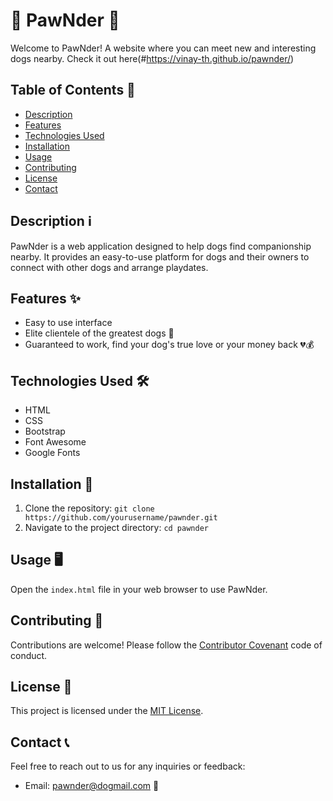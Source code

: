 # 🐾 PawNder 🐾

Welcome to PawNder! A website where you can meet new and interesting dogs nearby.
Check it out here(#https://vinay-th.github.io/pawnder/)

## Table of Contents 📜

- [Description](#description)
- [Features](#features)
- [Technologies Used](#technologies-used)
- [Installation](#installation)
- [Usage](#usage)
- [Contributing](#contributing)
- [License](#license)
- [Contact](#contact)

## Description ℹ️

PawNder is a web application designed to help dogs find companionship nearby. It provides an easy-to-use platform for dogs and their owners to connect with other dogs and arrange playdates.

## Features ✨

- Easy to use interface
- Elite clientele of the greatest dogs 🐶
- Guaranteed to work, find your dog's true love or your money back 💔💰

## Technologies Used 🛠️

- HTML
- CSS
- Bootstrap
- Font Awesome
- Google Fonts

## Installation 🚀

1. Clone the repository: `git clone https://github.com/yourusername/pawnder.git`
2. Navigate to the project directory: `cd pawnder`

## Usage 🖥️

Open the `index.html` file in your web browser to use PawNder.

## Contributing 🤝

Contributions are welcome! Please follow the [Contributor Covenant](https://www.contributor-covenant.org/) code of conduct.

## License 📄

This project is licensed under the [MIT License](LICENSE).

## Contact 📞

Feel free to reach out to us for any inquiries or feedback:

- Email: pawnder@dogmail.com 📧
